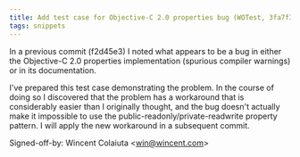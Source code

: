 ```yaml
---
title: Add test case for Objective-C 2.0 properties bug (WOTest, 3fa7f33)
tags: snippets
---
```


In a previous commit (f2d45e3) I noted what appears to be a bug in either the Objective-C 2.0 properties implementation (spurious compiler warnings) or in its documentation.

I've prepared this test case demonstrating the problem. In the course of doing so I discovered that the problem has a workaround that is considerably easier than I originally thought, and the bug doesn't actually make it impossible to use the public-readonly/private-readwrite property pattern. I will apply the new workaround in a subsequent commit.

Signed-off-by: Wincent Colaiuta &lt;win@wincent.com&gt;
